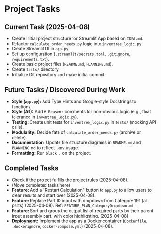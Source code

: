 # Project Tasks

## Current Task (2025-04-08)
- Create initial project structure for Streamlit App based on `IDEA.md`.
- Refactor `calculate_order_needs.py` logic into `inventree_logic.py`.
- Create Streamlit UI in `app.py`.
- Set up configuration (`.streamlit/secrets.toml`, `.gitignore`, `requirements.txt`).
- Create basic project files (`README.md`, `PLANNING.md`).
- Create `tests/` directory.
- Initialize Git repository and make initial commit.
## Future Tasks / Discovered During Work
- **Style (`app.py`):** Add Type Hints and Google-style Docstrings to functions.
- **Style (All):** Add `# Reason:` comments for non-obvious logic (e.g., float tolerance in `inventree_logic.py`).
- **Testing:** Create unit tests for `inventree_logic.py` in `tests/` (mocking API calls).
- **Modularity:** Decide fate of `calculate_order_needs.py` (archive or delete).
- **Documentation:** Update file structure diagrams in `README.md` and `PLANNING.md` to reflect `.env` usage.
- **Formatting:** Run `black .` on the project.
## Completed Tasks
- Check if the project fulfills the project rules (2025-04-08).
- (Move completed tasks here)
- **Feature:** Add a "Restart Calculation" button to `app.py` to allow users to clear results and start over (2025-04-08).
- **Feature:** Replace Part ID input with dropdown from Category 191 (all parts) (2025-04-08). Ref: `FEATURE_PLAN_CategoryDropdown.md`
- **Feature:** Sort and group the output list of required parts by their parent input assembly part, with color highlighting. (2025-04-08)
- **Deployment:** Implement the app as a Docker container (`Dockerfile`, `.dockerignore`, `docker-compose.yml`) (2025-04-08).
